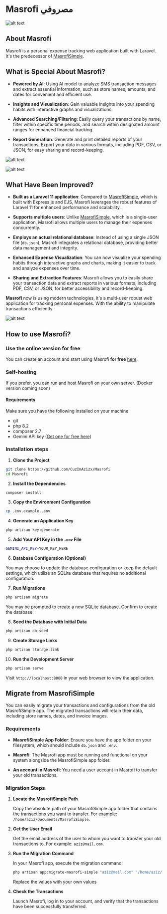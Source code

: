 # Masrofi مصروفي

![alt text](assets/image1.png)

## About Masrofi

Masrofi is a personal expense tracking web application built with Laravel. It's the predecessor of [MasrofiSimple](https://github.com/CuzImAzizx/MasrofiSimple).

## What is Special About Masrofi?
- **Powered by AI**: Using AI model to analyze SMS transaction messages and extract essential information, such as store names, amounts, and dates for convenient and efficient use.

- **Insights and Visualization**: Gain valuable insights into your spending habits with interactive graphs and visualizations.

- **Advanced Searching/Filtering**: Easily query your transactions by name, filter within specific time periods, and search within designated amount ranges for enhanced financial tracking.

- **Report Generation**: Generate and print detailed reports of your transactions. Export your data in various formats, including PDF, CSV, or JSON, for easy sharing and record-keeping.

![alt text](assets/image22.png)

![alt text](assets/image234.png)

## What Have Been Improved?

- **Built as a Laravel 11 application**: Compared to [MasrofiSimple](https://github.com/CuzImAzizx/MasrofiSimple), which is built with Express.js and EJS, Masrofi leverages the robust features of Laravel 11 for enhanced performance and scalability.

- **Supports multiple users**: Unlike [MasrofiSimple](https://github.com/CuzImAzizx/MasrofiSimple), which is a single-user application, Masrofi allows multiple users to manage their expenses concurrently.

- **Employs an actual relational database**: Instead of using a single JSON file (`db.json`), Masrofi integrates a relational database, providing better data management and integrity.

- **Enhanced Expense Visualization**: You can now visualize your spending habits through interactive graphs and charts, making it easier to track and analyze expenses over time.

- **Sharing and Extraction Features**: Masrofi allows you to easily share your transaction data and extract reports in various formats, including PDF, CSV, or JSON, for better accessibility and record-keeping.

**Masrofi** now is using modern technologies, it's a multi-user robust web application for tracking personal expenses. With the ability to manipulate transactions efficiently.

![alt text](assets/image31.png)

## How to use Masrofi?

### Use the online version for free
You can create an account and start using Masrofi **for free** [here](https://masrofi.realaziz.xyz/).

### Self-hosting

If you prefer, you can run and host Masrofi on your own server. (Docker version coming soon)

#### Requirements
Make sure you have the following installed on your machine:
- git
- php 8.2
- composer 2.7
- Gemini API key ([Get one for free here](https://ai.google.dev/gemini-api/docs/api-key#:~:text=You%20can%20create%20a%20key%20with%20a%20few%20clicks%20in%20Google%20AI%20Studio))

### Installation steps

1. **Clone the Project**
```bash
git clone https://github.com/CuzImAzizx/Masrofi
cd Masrofi
```

2. **Install the Dependencies**
```bash
composer install
```

3. **Copy the Environment Configuration**
```bash
cp .env.example .env
```

4. **Generate an Application Key**
```bash
php artisan key:generate
```

5. **Add Your API Key in the `.env` File**
```bash
GEMINI_API_KEY=YOUR_KEY_HERE
```

6. **Database Configuration (Optional)**

You may choose to update the database configuration or keep the default settings, which utilize an SQLite database that requires no additional configuration.

7. **Run Migrations**
```bash
php artisan migrate
```
You may be prompted to create a new SQLite database. Confirm to create the database.

8. **Seed the Database with Initial Data**
```bash
php artisan db:seed
```

9. **Create Storage Links**
```bash
php artisan storage:link
```

10. **Run the Development Server**
```bash
php artisan serve
```
Visit `http://localhost:8000` in your web browser to view the application.

## Migrate from MasrofiSimple

You can easily migrate your transactions and configurations from the old MasrofiSimple app. The migrated transactions will retain their data, including store names, dates, and invoice images.

### Requirements
- **MasrofiSimple App Folder**: Ensure you have the app folder on your filesystem, which should include `db.json` and `.env`.
  
- **Masrofi**: The Masrofi app must be running and functional on your system alongside the MasrofiSimple app folder.

- **An account in Masrofi**: You need a user account in Masrofi to transfer your old transactions.


### Migration Steps

1. **Locate the MasrofiSimple Path**

   Copy the absolute path of your MasrofiSimple app folder that contains the transactions you want to transfer. For example: `/home/aziz/Documents/MasrofiSimple`.

2. **Get the User Email**

   Get the email address of the user to whom you want to transfer your old transactions to. For example: `aziz@mail.com`.

3. **Run the Migration Command**

   In your Masrofi app, execute the migration command:

   ```bash
   php artisan app:migrate-masrofi-simple "aziz@mail.com" "/home/aziz/Documents/MasrofiSimple"
   ```

    Replace the values with your own values

4. **Check the Transactions**

   Launch Masrofi, log in to your account, and verify that the transactions have been successfully transferred.